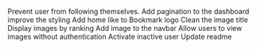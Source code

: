 Prevent user from following themselves.
Add pagination to the dashboard
improve the styling
Add home like to Bookmark logo
Clean the image title
Display images by ranking
Add image to the navbar
Allow users to view images without authentication
Activate inactive user
Update readme
